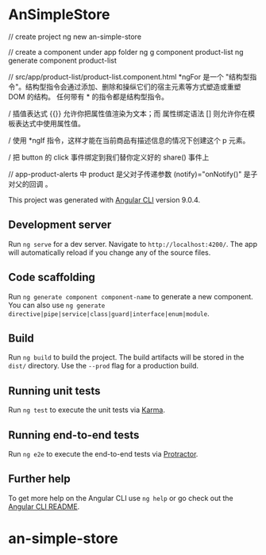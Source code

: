 # AnSimpleStore

// create project
ng new an-simple-store

// create a component under app folder
ng g component product-list
ng generate component product-list

// src/app/product-list/product-list.component.html
*ngFor 是一个 "结构型指令"。结构型指令会通过添加、删除和操纵它们的宿主元素等方式塑造或重塑 DOM 的结构。
任何带有 * 的指令都是结构型指令。

/
插值表达式 {{}} 允许你把属性值渲染为文本；而
属性绑定语法 [] 则允许你在模板表达式中使用属性值。

/
使用 *ngIf 指令，这样才能在当前商品有描述信息的情况下创建这个 p 元素。

/
把 button 的 click 事件绑定到我们替你定义好的 share() 事件上

//
app-product-alerts 中 product 是父对子传递参数
 (notify)="onNotify()"     是子对父的回调 。


This project was generated with [Angular CLI](https://github.com/angular/angular-cli) version 9.0.4.

## Development server

Run `ng serve` for a dev server. Navigate to `http://localhost:4200/`. The app will automatically reload if you change any of the source files.

## Code scaffolding

Run `ng generate component component-name` to generate a new component. You can also use `ng generate directive|pipe|service|class|guard|interface|enum|module`.

## Build

Run `ng build` to build the project. The build artifacts will be stored in the `dist/` directory. Use the `--prod` flag for a production build.

## Running unit tests

Run `ng test` to execute the unit tests via [Karma](https://karma-runner.github.io).

## Running end-to-end tests

Run `ng e2e` to execute the end-to-end tests via [Protractor](http://www.protractortest.org/).

## Further help

To get more help on the Angular CLI use `ng help` or go check out the [Angular CLI README](https://github.com/angular/angular-cli/blob/master/README.md).
# an-simple-store
